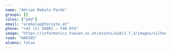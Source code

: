 ```yaml
---
name: "Adrian Rebola Pardo"
groups: []
roles: ["phd"]
email: "arebolap@forsyte.at"
phone: "+43 (1) 58801 – 740 074"
image: "https://informatics.tuwien.ac.at/assets/w18/1.7.3/images/silhouette.svg"
room: "HA0305"
alumni: false
---
```


<!--
Your custom content goes here.
-->